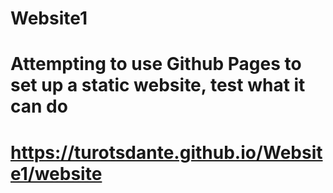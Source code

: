 # Website1
# Attempting to use Github Pages to set up a static website, test what it can do

# https://turotsdante.github.io/Website1/website